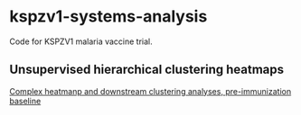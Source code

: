 # kspzv1-systems-analysis
Code for KSPZV1 malaria vaccine trial.

## Unsupervised hierarchical clustering heatmaps
[Complex heatmanp and downstream clustering analyses, pre-immunization baseline](https://tranlab.github.io/kspzv1-systems-analysis/PfSPZ-Complex-Heatmaps-Baseline.html)
